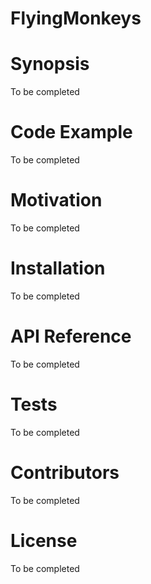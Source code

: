 # FlyingMonkeys

# Synopsis
 
To be completed

# Code Example
 
To be completed

# Motivation
 
To be completed

# Installation
 
To be completed

# API Reference
 
To be completed

# Tests
 
To be completed

# Contributors
 
To be completed

# License
 
To be completed
